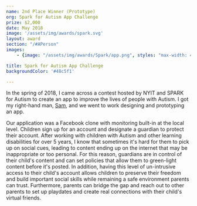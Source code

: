 ```yaml
---
name: 2nd Place Winner (Prototype)
org: Spark for Autism App Challenge
prize: $2,000
date: May 2018
image: '/assets/img/awards/spark.svg'
layout: award
section: "/#APerson"
images: 
    - {image: "/assets/img/awards/Spark/app.png", styles: "max-width: 40rem; margin: auto;", alt: "Spark App Mockup"}

title: Spark for Autism App Challenge
backgroundColor: '#48c5f1'

---
```


In the spring of 2018, I came across a contest hosted by NYIT and SPARK for Autism to create an app to improve the lives of people with Autism. I got my right-hand man, [Sam](https://samuelpiltch.com/), and we went to work designing and prototyping an app.

Our application was a Facebook clone with monitoring built-in at the local level. Children sign up for an account and designate a guardian to protect their account. After working with children with Autism and other learning disabilities for over 5 years, I know that sometimes it's hard for them to pick up on social cues, leading to content ending up on the internet that may be inappropriate or too personal. For this reason, guardians are in control of their child's content and can set policies that allow them to green-light content before it's posted. In addition, having this level of un-intrusive access to their child's account allows children to preserve their freedom and build important social skills while remaining a safe environment parents can trust. Furthermore, parents can bridge the gap and reach out to other parents to set up playdates and create real connections with their child's virtual friends.